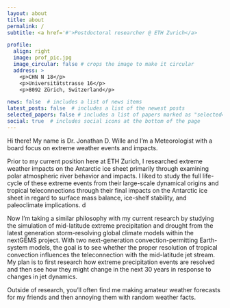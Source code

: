```yaml
---
layout: about
title: about
permalink: /
subtitle: <a href='#'>Postdoctoral researcher @ ETH Zurich</a>

profile:
  align: right
  image: prof_pic.jpg
  image_circular: false # crops the image to make it circular
  address: >
    <p>CHN N 18</p>
    <p>Universitätstrasse 16</p>
    <p>8092 Zürich, Switzerland</p>

news: false  # includes a list of news items
latest_posts: false  # includes a list of the newest posts
selected_papers: false # includes a list of papers marked as "selected={true}"
social: true  # includes social icons at the bottom of the page
---
```


Hi there! My name is Dr. Jonathan D. Wille and I’m a Meteorologist with a board focus on extreme weather events and impacts.

Prior to my current position here at ETH Zurich, I researched extreme weather impacts on the Antarctic ice sheet primarily through examining polar atmospheric river behavior and impacts. I liked to study the full life-cycle of these extreme events from their large-scale dynamical origins and tropical teleconnections through their final impacts on the Antarctic ice sheet in regard to surface mass balance, ice-shelf stability, and paleoclimate implications. d

Now I’m taking a similar philosophy with my current research by studying the simulation of mid-latitude extreme precipitation and drought from the latest generation storm-resolving global climate models within the nextGEMS project. With two next-generation convection-permitting Earth-system models, the goal is to see whether the proper resolution of tropical convection influences the teleconnection with the mid-latitude jet stream. My plan is to first research how extreme precipitation events are resolved and then see how they might change in the next 30 years in response to changes in jet dynamics.

Outside of research, you’ll often find me making amateur weather forecasts for my friends and then annoying them with random weather facts. 



